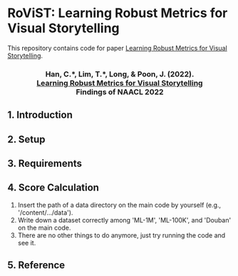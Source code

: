 # RoViST: Learning Robust Metrics for Visual Storytelling

This repository contains code for paper [Learning Robust Metrics for Visual Storytelling](https://arxiv.org/pdf/2205.03774.pdf).

### <div align="center"> Han, C.\*, Lim, T.\*, Long, & Poon, J. (2022). <br> [Learning Robust Metrics for Visual Storytelling](https://arxiv.org/pdf/2205.03774.pdf) <br> Findings of NAACL 2022 </div>

## 1. Introduction

## 2. Setup

## 3. Requirements

## 4. Score Calculation
1. Insert the path of a data directory on the main code by yourself (e.g., '/content/.../data').
2. Write down a dataset correctly among 'ML-1M', 'ML-100K', and 'Douban' on the main code.
3. There are no other things to do anymore, just try running the code and see it.

## 5. Reference
